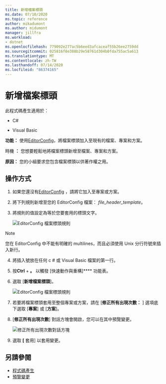 ```yaml
---
title: 新增檔案標頭
ms.date: 07/10/2020
ms.topic: reference
author: mikadumont
ms.author: midumont
manager: jillfra
ms.workload:
- dotnet
ms.openlocfilehash: 779092e277ac5b6eed3afcaceaf55b26ee2759dd
ms.sourcegitcommit: 025816f8e388b29e58761d304b0fda755ac5a613
ms.translationtype: MT
ms.contentlocale: zh-TW
ms.lasthandoff: 07/14/2020
ms.locfileid: "86374165"
---
```

# <a name="add-file-header"></a>新增檔案標頭

此程式碼產生適用於：

- C#

- Visual Basic

**功能：** 使用[EditorConfig](https://docs.microsoft.com/visualstudio/ide/create-portable-custom-editor-options#add-an-editorconfig-file-to-a-project)，將檔案標頭加入至現有的檔案、專案和方案。

時機 **：** 您想要輕鬆地將檔案標頭新增至檔案、專案和方案。

**原因：** 您的小組要求您包含檔案標頭以供著作權之用。 

## <a name="how-to"></a>操作方式

1. 如果您還沒有[EditorConfig](https://docs.microsoft.com/visualstudio/ide/create-portable-custom-editor-options#add-an-editorconfig-file-to-a-project) ，請將它加入至專案或方案。

2. 將下列規則新增至您的 EditorConfig 檔案： *file_header_template*。

3. 將規則的值設定為等於您要套用的標頭文字。

    ![EditorConfig 檔案標頭規則](media/add-file-header-rule.png)

> [!NOTE]
> 您在 EditorConfig 中不能有明確的 multilines，而且必須使用 Unix 分行符號來插入新行。

4. 將插入號放在任何 c # 或 Visual Basic 檔案的第一行。

5. 按**Ctrl** + **。** 以觸發 [快速動作與重構]**** 功能表。

6. 選取 [**新增檔案標頭**]。 

    ![EditorConfig 檔案標頭規則](media/add-file-header.png)

7. 若要將檔案標頭套用至整個專案或方案，請在 [**修正所有出現次數：** ] 選項底下選取 [**專案**] 或 [**方案**]。

8. [**修正所有出現次數**] 對話方塊會開啟，您可以在其中預覽變更。

    ![修正所有出現次數對話方塊](media/file-header-preview-changes.png)

8. 選取 **[** 套用] 以套用變更。

## <a name="see-also"></a>另請參閱

- [程式碼產生](../code-generation-in-visual-studio.md)
- [預覽變更](../../ide/preview-changes.md)
